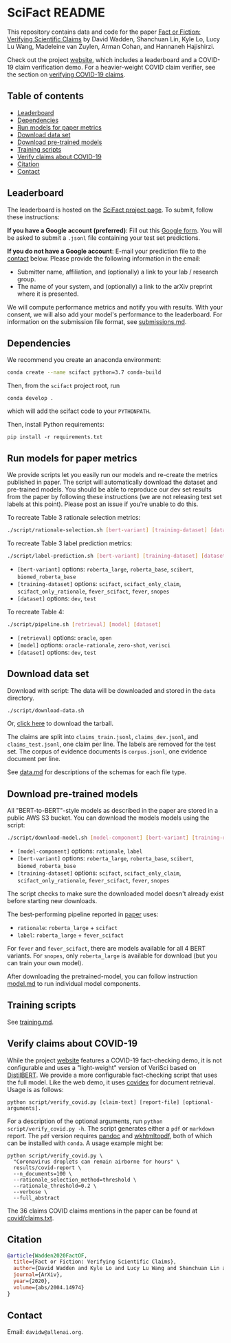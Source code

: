 # SciFact README

This repository contains data and code for the paper [Fact or Fiction: Verifying Scientific Claims](https://arxiv.org/abs/2004.14974) by David Wadden, Shanchuan Lin, Kyle Lo, Lucy Lu Wang, Madeleine van Zuylen, Arman Cohan, and Hannaneh Hajishirzi.

Check out the project [website](https://scifact.apps.allenai.org), which includes a leaderboard and a COVID-19 claim verification demo. For a heavier-weight COVID claim verifier, see the section on [verifying COVID-19 claims](#verify-claims-about-covid-19).

## Table of contents
- [Leaderboard](#leaderboard)
- [Dependencies](#dependencies)
- [Run models for paper metrics](#run-models-for-paper-metrics)
- [Download data set](#download-data-set)
- [Download pre-trained models](#download-pre-trained-models)
- [Training scripts](#training-scripts)
- [Verify claims about COVID-19](#verify-claims-about-covid-19)
- [Citation](#citation)
- [Contact](#contact)


## Leaderboard

The leaderboard is hosted on the [SciFact project page](https://scifact.apps.allenai.org/leaderboard). To submit, follow these instructions:

**If you have a Google account (preferred)**: Fill out this [Google form](https://docs.google.com/forms/d/e/1FAIpQLSf-o6ZBXNCiD35f-CHdLxkHRJbcmEBVsTCJDxN_1X5PuhsJBw/viewform?usp=sf_link). You will be asked to submit a `.jsonl` file containing your test set predictions.

**If you do not have a Google account**: E-mail your prediction file to the [contact](#contact) below. Please provide the following information in the email:

- Submitter name, affiliation, and (optionally) a link to your lab / research group.
- The name of your system, and (optionally) a link to the arXiv preprint where it is presented.

We will compute performance metrics and notify you with results. With your consent, we will also add your model's performance to the leaderboard. For information on the submission file format, see [submissions.md](doc/submissions.md).


## Dependencies

We recommend you create an anaconda environment:
```bash
conda create --name scifact python=3.7 conda-build
```
Then, from the `scifact` project root, run
```
conda develop .
```
which will add the scifact code to your `PYTHONPATH`.

Then, install Python requirements:
```
pip install -r requirements.txt
```

## Run models for paper metrics

We provide scripts let you easily run our models and re-create the metrics published in paper. The script will automatically download the dataset and pre-trained models. You should be able to reproduce our dev set results from the paper by following these instructions (we are not releasing test set labels at this point). Please post an issue if you're unable to do this.

To recreate Table 3 rationale selection metrics:
```bash
./script/rationale-selection.sh [bert-variant] [training-dataset] [dataset]
```
To recreate Table 3 label prediction metrics:
```bash
./script/label-prediction.sh [bert-variant] [training-dataset] [dataset]
```
- `[bert-variant]` options: `roberta_large`, `roberta_base`, `scibert`, `biomed_roberta_base`
- `[training-dataset]` options: `scifact`, `scifact_only_claim`, `scifact_only_rationale`, `fever_scifact`, `fever`, `snopes`
- `[dataset]` options: `dev`, `test`

To recreate Table 4:
```bash
./script/pipeline.sh [retrieval] [model] [dataset]
```
- `[retrieval]` options: `oracle`, `open`
- `[model]` options: `oracle-rationale`, `zero-shot`, `verisci`
- `[dataset]` options: `dev`, `test`


## Download data set

Download with script: The data will be downloaded and stored in the `data` directory.
```bash
./script/download-data.sh
```
Or, [click here](https://scifact.s3-us-west-2.amazonaws.com/release/2020-05-01/data.tar.gz) to download the tarball.

The claims are split into `claims_train.jsonl`, `claims_dev.jsonl`, and `claims_test.jsonl`, one claim per line. The labels are removed for the test set. The corpus of evidence documents is `corpus.jsonl`, one evidence document per line.

See [data.md](doc/data.md) for descriptions of the schemas for each file type.

## Download pre-trained models

All "BERT-to-BERT"-style models as described in the paper are stored in a public AWS S3 bucket. You can download the models models using the script:
```bash
./script/download-model.sh [model-component] [bert-variant] [training-dataset]
```
- `[model-component]` options: `rationale`, `label`
- `[bert-variant]` options: `roberta_large`, `roberta_base`, `scibert`, `biomed_roberta_base`
- `[training-dataset]` options: `scifact`, `scifact_only_claim`, `scifact_only_rationale`, `fever_scifact`, `fever`, `snopes`

The script checks to make sure the downloaded model doesn't already exist before starting new downloads.

The best-performing pipeline reported in [paper](https://arxiv.org/abs/2004.14974) uses:
- `rationale`: `roberta_large` + `scifact`
- `label`: `roberta_large` + `fever_scifact`

For `fever` and `fever_scifact`, there are models available for all 4 BERT variants. For `snopes`, only `roberta_large` is available for download (but you can train your own model).

After downloading the pretrained-model, you can follow instruction [model.md](doc/model.md) to run individual model components.

## Training scripts

See [training.md](training.md).

## Verify claims about COVID-19

While the project [website](https://scifact.apps.allenai.org) features a COVID-19 fact-checking demo, it is not configurable and uses a "light-weight" version of VeriSci based on [DistilBERT](https://arxiv.org/abs/1910.01108). We provide a more configurable fact-checking script that uses the full model. Like the web demo, it uses [covidex](https://covidex.ai) for document retrieval.  Usage is as follows:

```shell
python script/verify_covid.py [claim-text] [report-file] [optional-arguments].
```

For a description of the optional arguments, run `python script/verify_covid.py -h`. The script generates either a `pdf` or `markdown` report. The `pdf` version requires [pandoc](https://pandoc.org) and [wkhtmltopdf](https://wkhtmltopdf.org), both of which can be installed with `conda`. A usage example might be:

```shell
python script/verify_covid.py \
  "Coronavirus droplets can remain airborne for hours" \
  results/covid-report \
  --n_documents=100 \
  --rationale_selection_method=threshold \
  --rationale_threshold=0.2 \
  --verbose \
  --full_abstract
```

The 36 claims COVID claims mentions in the paper can be found at [covid/claims.txt](covid/claims.txt).

## Citation

```bibtex
@article{Wadden2020FactOF,
  title={Fact or Fiction: Verifying Scientific Claims},
  author={David Wadden and Kyle Lo and Lucy Lu Wang and Shanchuan Lin and Madeleine van Zuylen and Arman Cohan and Hannaneh Hajishirzi},
  journal={ArXiv},
  year={2020},
  volume={abs/2004.14974}
}
```

## Contact

Email: `davidw@allenai.org`.
